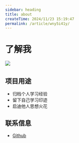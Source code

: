 ```yaml
---
sidebar: heading
title: about
createTime: 2024/11/23 15:19:47
permalink: /article/wny5i41y/
---
```


# 了解我

![](https://img.shields.io/badge/Author-sunwenqiang-blueviolet?logo=github&amp;style=flat)&emsp;

<!-- <iframe frameborder="no" border="0" marginwidth="0" marginheight="0" width=100% height=110 src="//music.163.com/outchain/player?type=0&id=7113076622&auto=1&height=90"></iframe> -->

## 项目用途

*   归档个人学习经验
*   留下自己学习印迹
*   启迪他人思想火花

## 联系信息

- [Github](https://github.com/sunwenqiangy)

